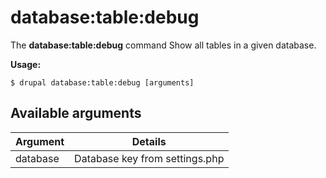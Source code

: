 # database:table:debug
The **database:table:debug** command Show all tables in a given database.

**Usage:**
```
$ drupal database:table:debug [arguments] 
```

## Available arguments
Argument | Details
---------|-------------
database | Database key from settings.php
